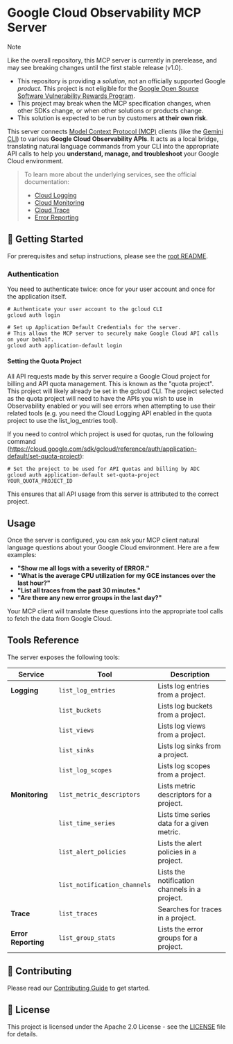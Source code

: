 # Google Cloud Observability MCP Server

> [!NOTE]
> Like the overall repository, this MCP server is currently in prerelease, and
> may see breaking changes until the first stable release (v1.0).
> * This repository is providing a _solution_, not an officially supported
> Google _product_. This project is not eligible for the
> [Google Open Source Software Vulnerability Rewards Program](https://bughunters.google.com/open-source-security).
> * This project may break when the MCP specification changes, when other
> SDKs change, or when other solutions or products change.
> * This solution is expected to be run by customers **at their own risk**.

This server connects
[Model Context Protocol (MCP)](https://modelcontextprotocol.io/) clients (like
the [Gemini CLI](https://github.com/google-gemini/gemini-cli)) to various
**Google Cloud Observability APIs**. It acts as a local bridge, translating
natural language commands from your CLI into the appropriate API calls to help
you **understand, manage, and troubleshoot** your Google Cloud environment.

> To learn more about the underlying services, see the official documentation:
> * [Cloud Logging](https://cloud.google.com/logging/docs)
> * [Cloud Monitoring](https://cloud.google.com/monitoring/docs)
> * [Cloud Trace](https://cloud.google.com/trace/docs)
> * [Error Reporting](https://cloud.google.com/error-reporting/docs)

## 🚀 Getting Started

For prerequisites and setup instructions, please see the [root README](../../README.md#-getting-started).

### Authentication

You need to authenticate twice: once for your user account and once for the application itself.

```shell
# Authenticate your user account to the gcloud CLI
gcloud auth login

# Set up Application Default Credentials for the server.
# This allows the MCP server to securely make Google Cloud API calls on your behalf.
gcloud auth application-default login
```

#### Setting the Quota Project

All API requests made by this server require a Google Cloud project for
billing and API quota management. This is known as the "quota project". This
project will likely already be set in the gcloud CLI. The project selected as
the quota project will need to have the APIs you wish to use in Observability
enabled or you will see errors when attempting to use their related tools (e.g.
you need the Cloud Logging API enabled in the quota project to use the
list_log_entries tool).

If you need to control which project is used for quotas, run the following command (https://cloud.google.com/sdk/gcloud/reference/auth/application-default/set-quota-project):

```shell
# Set the project to be used for API quotas and billing by ADC
gcloud auth application-default set-quota-project YOUR_QUOTA_PROJECT_ID
```

This ensures that all API usage from this server is attributed to the correct project.

## Usage

Once the server is configured, you can ask your MCP client natural language questions about your Google Cloud environment. Here are a few examples:

*   **"Show me all logs with a severity of ERROR."**
*   **"What is the average CPU utilization for my GCE instances over the last hour?"**
*   **"List all traces from the past 30 minutes."**
*   **"Are there any new error groups in the last day?"**

Your MCP client will translate these questions into the appropriate tool calls to fetch the data from Google Cloud.

## Tools Reference

The server exposes the following tools:

| Service             | Tool                         | Description                                   |
|---------------------|------------------------------|-----------------------------------------------|
| **Logging**         | `list_log_entries`           | Lists log entries from a project.             |
|                     | `list_buckets`               | Lists log buckets from a project.             |
|                     | `list_views`                 | Lists log views from a project.               |
|                     | `list_sinks`                 | Lists log sinks from a project.               |
|                     | `list_log_scopes`            | Lists log scopes from a project.              |
| **Monitoring**      | `list_metric_descriptors`    | Lists metric descriptors for a project.       |
|                     | `list_time_series`           | Lists time series data for a given metric.    |
|                     | `list_alert_policies`        | Lists the alert policies in a project.        |
|                     | `list_notification_channels` | Lists the notification channels in a project. |
| **Trace**           | `list_traces`                | Searches for traces in a project.             |
| **Error Reporting** | `list_group_stats`           | Lists the error groups for a project.         |


## 👥 Contributing

Please read our [Contributing Guide](../../CONTRIBUTING.md) to get started.

## 📝 License

This project is licensed under the Apache 2.0 License - see the [LICENSE](../../LICENSE) file for details.
